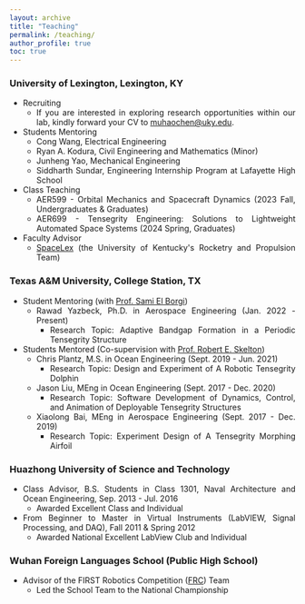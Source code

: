 ```yaml
---
layout: archive
title: "Teaching"
permalink: /teaching/
author_profile: true
toc: true
---
```


<div style="text-align: justify;" markdown="1">

### University of Lexington, Lexington, KY
- Recruiting
    * If you are interested in exploring research opportunities within our lab, kindly forward your CV to muhaochen@uky.edu.
- Students Mentoring
    * Cong Wang, Electrical Engineering
    * Ryan A. Kodura, Civil Engineering and Mathematics (Minor)
    * Junheng Yao, Mechanical Engineering
    * Siddharth Sundar, Engineering Internship Program at Lafayette High School
- Class Teaching
    * AER599 - Orbital Mechanics and Spacecraft Dynamics (2023 Fall, Undergraduates & Graduates)
    * AER699 - Tensegrity Engineering: Solutions to Lightweight Automated Space Systems (2024 Spring, Graduates)
- Faculty Advisor
    * [SpaceLex](https://spacelex.engr.uky.edu/projects/meridian) (the University of Kentucky's Rocketry and Propulsion Team)

### Texas A&M University, College Station, TX
- Student Mentoring (with [Prof. Sami El Borgi](https://www.qatar.tamu.edu/programs/mechanical-engineering/faculty-and-staff/dr.-sami-el-borgi))
    * Rawad Yazbeck, Ph.D. in Aerospace Engineering (Jan. 2022 - Present)
        - Research Topic: Adaptive Bandgap Formation in a Periodic Tensegrity Structure
- Students Mentored (Co-supervision with [Prof. Robert E. Skelton](https://bobskelton.github.io/))
    * Chris Plantz, M.S. in Ocean Engineering (Sept. 2019 - Jun. 2021)
        - Research Topic: Design and Experiment of A Robotic Tensegrity Dolphin
    * Jason Liu, MEng in Ocean Engineering (Sept. 2017 - Dec. 2020)
        - Research Topic: Software Development of Dynamics, Control, and Animation of Deployable Tensegrity Structures
    * Xiaolong Bai, MEng in Aerospace Engineering (Sept. 2017 - Dec. 2019)
        - Research Topic: Experiment Design of A Tensegrity Morphing Airfoil

### Huazhong University of Science and Technology   
- Class Advisor, B.S. Students in Class 1301, Naval Architecture and Ocean Engineering, Sep. 2013 - Jul. 2016
    * Awarded Excellent Class and Individual
- From Beginner to Master in Virtual Instruments (LabVIEW, Signal Processing, and DAQ), Fall 2011 & Spring 2012
    * Awarded National Excellent LabView Club and Individual

### Wuhan Foreign Languages School (Public High School)
- Advisor of the FIRST Robotics Competition ([FRC](https://en.wikipedia.org/wiki/FIRST_Robotics_Competition)) Team 
    * Led the School Team to the National Championship

</div>